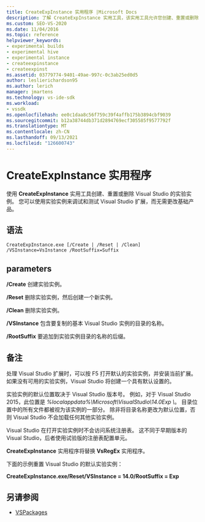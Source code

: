```yaml
---
title: CreateExpInstance 实用程序 |Microsoft Docs
description: 了解 CreateExpInstance 实用工具，该实用工具允许您创建、重置或删除 Visual Studio 的实验实例。
ms.custom: SEO-VS-2020
ms.date: 11/04/2016
ms.topic: reference
helpviewer_keywords:
- experimental builds
- experimental hive
- experimental instance
- createexpinstance
- createexpinst
ms.assetid: 03779774-9401-49ae-997c-0c3ab25ed0d5
author: leslierichardson95
ms.author: lerich
manager: jmartens
ms.technology: vs-ide-sdk
ms.workload:
- vssdk
ms.openlocfilehash: ee0c1daa8c56f759c39f4affb175b3894cbf9039
ms.sourcegitcommit: b12a38744db371d2894769ecf305585f9577792f
ms.translationtype: MT
ms.contentlocale: zh-CN
ms.lasthandoff: 09/13/2021
ms.locfileid: "126600743"
---
```

# <a name="createexpinstance-utility"></a>CreateExpInstance 实用程序
使用 **CreateExpInstance** 实用工具创建、重置或删除 Visual Studio 的实验实例。 您可以使用实验实例来调试和测试 Visual Studio 扩展，而无需更改基础产品。

## <a name="syntax"></a>语法

```
CreateExpInstance.exe [/Create | /Reset | /Clean] /VSInstance=VsInstance /RootSuffix=Suffix
```

## <a name="parameters"></a>parameters
 **/Create** 创建实验实例。

 **/Reset** 删除实验实例，然后创建一个新实例。

 **/Clean** 删除实验实例。

 **/VSInstance** 包含要复制的基本 Visual Studio 实例的目录的名称。

 **/RootSuffix** 要追加到实验实例目录的名称的后缀。

## <a name="remarks"></a>备注
 处理 Visual Studio 扩展时，可以按 F5 打开默认的实验实例，并安装当前扩展。 如果没有可用的实验实例，Visual Studio 将创建一个具有默认设置的。

 实验实例的默认位置取决于 Visual Studio 版本号。 例如，对于 Visual Studio 2015，此位置是 *%localappdata%\Microsoft\VisualStudio\14.0Exp \\*。 目录位置中的所有文件都被视为该实例的一部分。 除非将目录名称更改为默认位置，否则 Visual Studio 不会加载任何其他实验实例。

 Visual Studio 在打开实验实例时不会访问系统注册表。 这不同于早期版本的 Visual Studio，后者使用试验版的注册表配置单元。

 **CreateExpInstance** 实用程序将替换 **VsRegEx** 实用程序。

 下面的示例重置 Visual Studio 的默认实验实例：

 **CreateExpInstance.exe/Reset/VSInstance = 14.0/RootSuffix = Exp**

## <a name="see-also"></a>另请参阅
- [VSPackages](../../extensibility/internals/vspackages.md)
